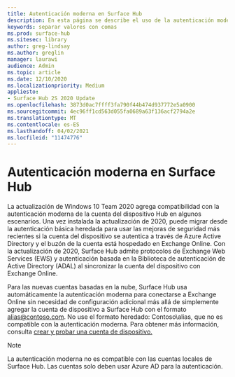 ```yaml
---
title: Autenticación moderna en Surface Hub
description: En esta página se describe el uso de la autenticación moderna en Surface Hub en contraste con la autenticación básica heredada.
keywords: separar valores con comas
ms.prod: surface-hub
ms.sitesec: library
author: greg-lindsay
ms.author: greglin
manager: laurawi
audience: Admin
ms.topic: article
ms.date: 12/10/2020
ms.localizationpriority: Medium
appliesto:
- Surface Hub 2S 2020 Update
ms.openlocfilehash: 3873d0ac7ffff3fa790f44b474d937772e5a0900
ms.sourcegitcommit: 4ec96ff1cd563d055fa0689a63f136acf2794a2e
ms.translationtype: MT
ms.contentlocale: es-ES
ms.lasthandoff: 04/02/2021
ms.locfileid: "11474776"
---
```

# <a name="modern-authentication-on-surface-hub"></a>Autenticación moderna en Surface Hub

La actualización de Windows 10 Team 2020 agrega compatibilidad con la autenticación moderna de la cuenta del dispositivo Hub en algunos escenarios. Una vez instalada la actualización de 2020, puede migrar desde la autenticación básica heredada para usar las mejoras de seguridad más recientes si la cuenta del dispositivo se autentica a través de Azure Active Directory y el buzón de la cuenta está hospedado en Exchange Online. Con la actualización de 2020, Surface Hub admite protocolos de Exchange Web Services (EWS) y autenticación basada en la Biblioteca de autenticación de Active Directory (ADAL) al sincronizar la cuenta del dispositivo con Exchange Online.

Para las nuevas cuentas basadas en la nube, Surface Hub usa automáticamente la autenticación moderna para conectarse a Exchange Online sin necesidad de configuración adicional más allá de simplemente agregar la cuenta de dispositivo a Surface Hub con el formato [alias@contoso.com](mailto:alias@contoso.com). No use el formato heredado: Contoso\alias, que no es compatible con la autenticación moderna. Para obtener más información, consulta [crear y probar una cuenta de dispositivo.](create-and-test-a-device-account-surface-hub.md)

> [!NOTE]
> La autenticación moderna no es compatible con las cuentas locales de Surface Hub. Las cuentas solo deben usar Azure AD para la autenticación.
